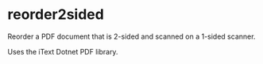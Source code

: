# reorder2sided
Reorder a PDF document  that is 2-sided and scanned on a 1-sided scanner.

Uses the iText Dotnet PDF library.

